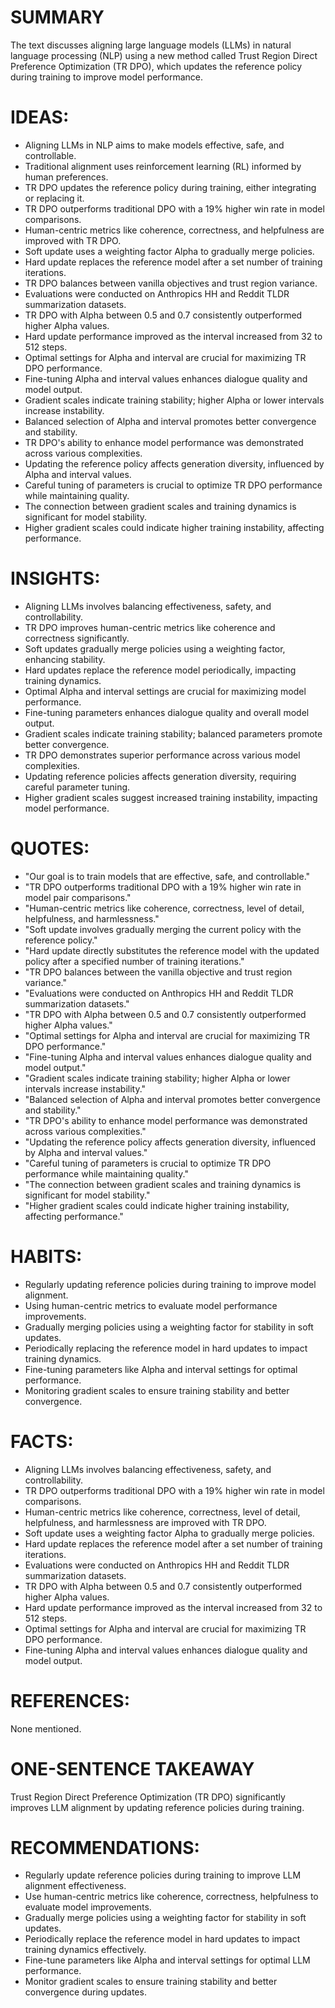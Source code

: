 # SUMMARY
The text discusses aligning large language models (LLMs) in natural language processing (NLP) using a new method called Trust Region Direct Preference Optimization (TR DPO), which updates the reference policy during training to improve model performance.

# IDEAS:
- Aligning LLMs in NLP aims to make models effective, safe, and controllable.
- Traditional alignment uses reinforcement learning (RL) informed by human preferences.
- TR DPO updates the reference policy during training, either integrating or replacing it.
- TR DPO outperforms traditional DPO with a 19% higher win rate in model comparisons.
- Human-centric metrics like coherence, correctness, and helpfulness are improved with TR DPO.
- Soft update uses a weighting factor Alpha to gradually merge policies.
- Hard update replaces the reference model after a set number of training iterations.
- TR DPO balances between vanilla objectives and trust region variance.
- Evaluations were conducted on Anthropics HH and Reddit TLDR summarization datasets.
- TR DPO with Alpha between 0.5 and 0.7 consistently outperformed higher Alpha values.
- Hard update performance improved as the interval increased from 32 to 512 steps.
- Optimal settings for Alpha and interval are crucial for maximizing TR DPO performance.
- Fine-tuning Alpha and interval values enhances dialogue quality and model output.
- Gradient scales indicate training stability; higher Alpha or lower intervals increase instability.
- Balanced selection of Alpha and interval promotes better convergence and stability.
- TR DPO's ability to enhance model performance was demonstrated across various complexities.
- Updating the reference policy affects generation diversity, influenced by Alpha and interval values.
- Careful tuning of parameters is crucial to optimize TR DPO performance while maintaining quality.
- The connection between gradient scales and training dynamics is significant for model stability.
- Higher gradient scales could indicate higher training instability, affecting performance.

# INSIGHTS:
- Aligning LLMs involves balancing effectiveness, safety, and controllability.
- TR DPO improves human-centric metrics like coherence and correctness significantly.
- Soft updates gradually merge policies using a weighting factor, enhancing stability.
- Hard updates replace the reference model periodically, impacting training dynamics.
- Optimal Alpha and interval settings are crucial for maximizing model performance.
- Fine-tuning parameters enhances dialogue quality and overall model output.
- Gradient scales indicate training stability; balanced parameters promote better convergence.
- TR DPO demonstrates superior performance across various model complexities.
- Updating reference policies affects generation diversity, requiring careful parameter tuning.
- Higher gradient scales suggest increased training instability, impacting model performance.

# QUOTES:
- "Our goal is to train models that are effective, safe, and controllable."
- "TR DPO outperforms traditional DPO with a 19% higher win rate in model pair comparisons."
- "Human-centric metrics like coherence, correctness, level of detail, helpfulness, and harmlessness."
- "Soft update involves gradually merging the current policy with the reference policy."
- "Hard update directly substitutes the reference model with the updated policy after a specified number of training iterations."
- "TR DPO balances between the vanilla objective and trust region variance."
- "Evaluations were conducted on Anthropics HH and Reddit TLDR summarization datasets."
- "TR DPO with Alpha between 0.5 and 0.7 consistently outperformed higher Alpha values."
- "Optimal settings for Alpha and interval are crucial for maximizing TR DPO performance."
- "Fine-tuning Alpha and interval values enhances dialogue quality and model output."
- "Gradient scales indicate training stability; higher Alpha or lower intervals increase instability."
- "Balanced selection of Alpha and interval promotes better convergence and stability."
- "TR DPO's ability to enhance model performance was demonstrated across various complexities."
- "Updating the reference policy affects generation diversity, influenced by Alpha and interval values."
- "Careful tuning of parameters is crucial to optimize TR DPO performance while maintaining quality."
- "The connection between gradient scales and training dynamics is significant for model stability."
- "Higher gradient scales could indicate higher training instability, affecting performance."

# HABITS:
- Regularly updating reference policies during training to improve model alignment.
- Using human-centric metrics to evaluate model performance improvements.
- Gradually merging policies using a weighting factor for stability in soft updates.
- Periodically replacing the reference model in hard updates to impact training dynamics.
- Fine-tuning parameters like Alpha and interval settings for optimal performance.
- Monitoring gradient scales to ensure training stability and better convergence.

# FACTS:
- Aligning LLMs involves balancing effectiveness, safety, and controllability.
- TR DPO outperforms traditional DPO with a 19% higher win rate in model comparisons.
- Human-centric metrics like coherence, correctness, level of detail, helpfulness, and harmlessness are improved with TR DPO.
- Soft update uses a weighting factor Alpha to gradually merge policies.
- Hard update replaces the reference model after a set number of training iterations.
- Evaluations were conducted on Anthropics HH and Reddit TLDR summarization datasets.
- TR DPO with Alpha between 0.5 and 0.7 consistently outperformed higher Alpha values.
- Hard update performance improved as the interval increased from 32 to 512 steps.
- Optimal settings for Alpha and interval are crucial for maximizing TR DPO performance.
- Fine-tuning Alpha and interval values enhances dialogue quality and model output.

# REFERENCES:
None mentioned.

# ONE-SENTENCE TAKEAWAY
Trust Region Direct Preference Optimization (TR DPO) significantly improves LLM alignment by updating reference policies during training.

# RECOMMENDATIONS:
- Regularly update reference policies during training to improve LLM alignment effectiveness.
- Use human-centric metrics like coherence, correctness, helpfulness to evaluate model improvements.
- Gradually merge policies using a weighting factor for stability in soft updates.
- Periodically replace the reference model in hard updates to impact training dynamics effectively.
- Fine-tune parameters like Alpha and interval settings for optimal LLM performance.
- Monitor gradient scales to ensure training stability and better convergence during updates.